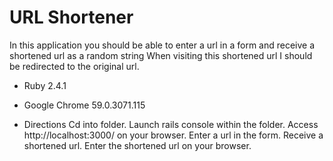 # URL Shortener

In this application you should be able to enter a url in a form and receive a shortened url as a random string
When visiting this shortened url I should be redirected to the original url.

* Ruby 2.4.1

* Google Chrome 59.0.3071.115

* Directions
Cd into folder.
Launch rails console within the folder.
Access http://localhost:3000/ on your browser.
Enter a url in the form. 
Receive a shortened url.
Enter the shortened url on your browser.





